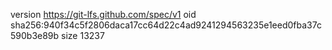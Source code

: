 version https://git-lfs.github.com/spec/v1
oid sha256:940f34c5f2806daca17cc64d22c4ad9241294563235e1eed0fba37c590b3e89b
size 13237
